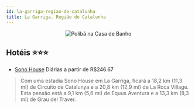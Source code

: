 ```yaml
---
id: la-garriga-regiao-de-catalunha
title: La Garriga, Região de Catalunha
---
```


<center><img src="https://i.travelapi.com/hotels/17000000/16070000/16062100/16062013/012e56e9_z.jpg" alt="Polibã na Casa de Banho" /></center>


## Hotéis ⭐️⭐️⭐️

-    [Sono House](https://www.hurb.com/aud/https://www.hurb.com/hoteis/la-garriga/sono-house-JNP-JP00577J?cmp=18055) Diárias a partir de R$246.67
   > Com uma estadia Sono House em La Garriga, ficará a 18,2 km (11,3 mi) de Circuito de Catalunya e a 20,8 km (12,9 mi) de La Roca Village.  Esta pensão está a 9,1 km (5,6 mi) de Equus Aventura e a 13,3 km (8,3 mi) de Grau del Traver.
